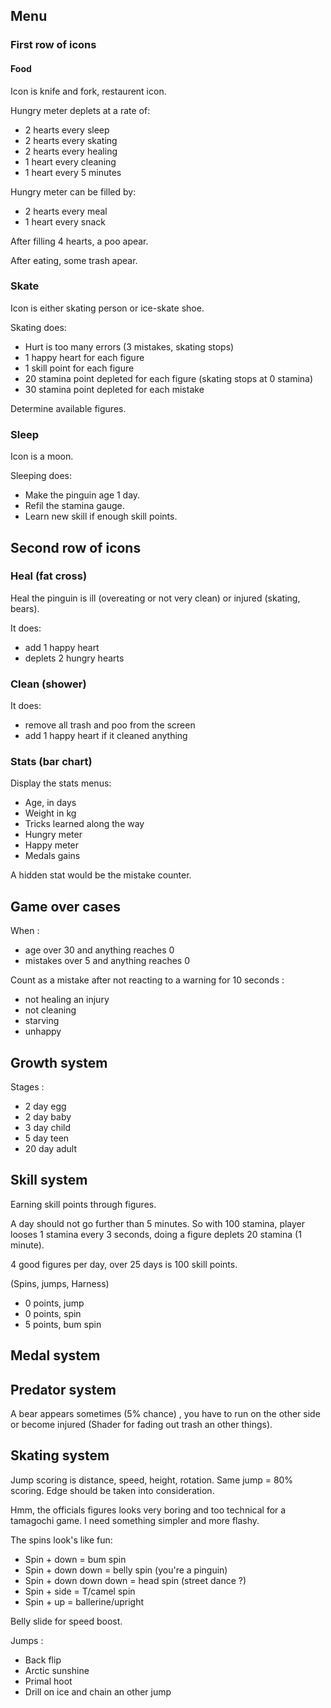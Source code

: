 ## Menu

### First row of icons

#### Food

Icon is knife and fork, restaurent icon.

Hungry meter deplets at a rate of:
- 2 hearts every sleep
- 2 hearts every skating
- 2 hearts every healing
- 1 heart every cleaning
- 1 heart every 5 minutes

Hungry meter can be filled by:
- 2 hearts every meal
- 1 heart every snack

After filling 4 hearts, a poo apear.

After eating, some trash apear.

### Skate

Icon is either skating person or ice-skate shoe.

Skating does:
- Hurt is too many errors (3 mistakes, skating stops)
- 1 happy heart for each figure
- 1 skill point for each figure
- 20 stamina point depleted for each figure (skating stops at 0 stamina)
- 30 stamina point depleted for each mistake

Determine available figures.

### Sleep

Icon is a moon.

Sleeping does:
- Make the pinguin age 1 day.
- Refil the stamina gauge.
- Learn new skill if enough skill points.

## Second row of icons

### Heal (fat cross)

Heal the pinguin is ill (overeating or not very clean) or injured (skating, bears).

It does:
- add 1 happy heart
- deplets 2 hungry hearts

### Clean (shower)

It does:
- remove all trash and poo from the screen
- add 1 happy heart if it cleaned anything

### Stats (bar chart)

Display the stats menus:
- Age, in days
- Weight in kg
- Tricks learned along the way
- Hungry meter
- Happy meter
- Medals gains

A hidden stat would be the mistake counter.

## Game over cases

When :
- age over 30 and anything reaches 0
- mistakes over 5 and anything reaches 0

Count as a mistake after not reacting to a warning for 10 seconds :
- not healing an injury
- not cleaning
- starving
- unhappy

## Growth system

Stages :
- 2 day egg
- 2 day baby
- 3 day child
- 5 day teen
- 20 day adult

## Skill system

Earning skill points through figures.

A day should not go further than 5 minutes. So with 100 stamina, player looses 1 stamina every 3 seconds, doing a figure deplets 20 stamina (1 minute).

4 good figures per day, over 25 days is 100 skill points.

(Spins, jumps, Harness)
- 0 points, jump
- 0 points, spin
- 5 points, bum spin


## Medal system

## Predator system

A bear appears sometimes (5% chance) , you have to run on the other side or become injured (Shader for fading out trash an other things).

## Skating system

Jump scoring is distance, speed, height, rotation.
Same jump = 80% scoring.
Edge should be taken into consideration.

Hmm, the officials figures looks very boring and too technical for a tamagochi game. I need something simpler and more flashy.

The spins look's like fun:
- Spin + down = bum spin
- Spin + down down = belly spin (you're a pinguin)
- Spin + down down down = head spin (street dance ?)
- Spin + side = T/camel spin
- Spin + up = ballerine/upright

Belly slide for speed boost.

Jumps :
- Back flip
- Arctic sunshine
- Primal hoot
- Drill on ice and chain an other jump

